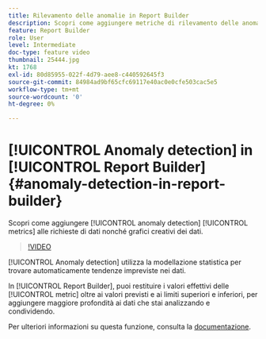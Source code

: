```yaml
---
title: Rilevamento delle anomalie in Report Builder
description: Scopri come aggiungere metriche di rilevamento delle anomalie alle richieste di dati nonché grafici creativi dei dati.
feature: Report Builder
role: User
level: Intermediate
doc-type: feature video
thumbnail: 25444.jpg
kt: 1768
exl-id: 80d85955-022f-4d79-aee8-c440592645f3
source-git-commit: 84984ad9bf65cfc69117e40ac0e0cfe503cac5e5
workflow-type: tm+mt
source-wordcount: '0'
ht-degree: 0%

---
```


# [!UICONTROL Anomaly detection] in [!UICONTROL Report Builder] {#anomaly-detection-in-report-builder}

Scopri come aggiungere [!UICONTROL anomaly detection] [!UICONTROL metrics] alle richieste di dati nonché grafici creativi dei dati.

>[!VIDEO](https://video.tv.adobe.com/v/23543/?quality=12&learn=on)

[!UICONTROL Anomaly detection] utilizza la modellazione statistica per trovare automaticamente tendenze impreviste nei dati.

In [!UICONTROL Report Builder], puoi restituire i valori effettivi delle [!UICONTROL metric] oltre ai valori previsti e ai limiti superiori e inferiori, per aggiungere maggiore profondità ai dati che stai analizzando e condividendo.

Per ulteriori informazioni su questa funzione, consulta la [documentazione](https://experienceleague.adobe.com/docs/analytics/analyze/analysis-workspace/virtual-analyst/anomaly-detection/statistics-anomaly-detection.html?lang=it).
